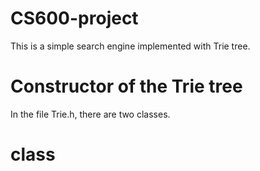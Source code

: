# CS600-project
  This is a simple search engine implemented with Trie tree.
# Constructor of the Trie tree
  In the file Trie.h, there are two classes.
  # class 
